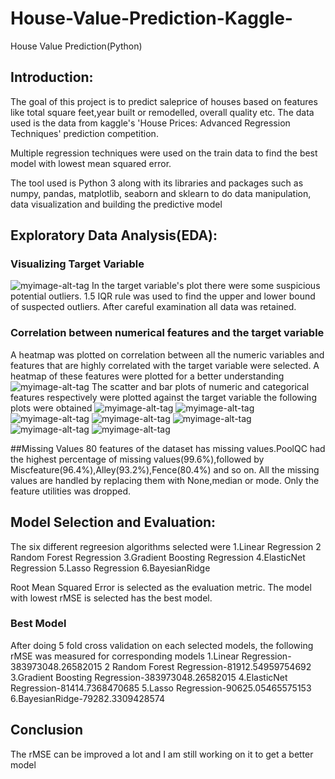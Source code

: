 # House-Value-Prediction-Kaggle-
House Value Prediction(Python)

## Introduction:

The goal of this project is to predict  saleprice of houses based on features like total square feet,year built or remodelled, overall quality etc. The data used is the data from kaggle's 'House Prices: Advanced Regression Techniques' prediction competition.

Multiple regression techniques were used on the train data to find the best model with lowest mean squared error.

The tool used is Python 3 along with its libraries and packages such as numpy, pandas, matplotlib, seaborn and sklearn to do data manipulation, data visualization and building the predictive model

## Exploratory Data Analysis(EDA):
### Visualizing Target Variable
![myimage-alt-tag](https://github.com/Ahsana-Ahffan/House-Value-Prediction-Kaggle-/blob/master/images/target%20variable.png)
In the target variable's plot there were some suspicious potential outliers. 1.5 IQR rule was used to find the upper and lower bound of suspected outliers. After careful examination all data was retained.

### Correlation between numerical features and the target variable
A heatmap was plotted on correlation between all the numeric variables and  features that are highly correlated with the target variable were selected. A heatmap of these features were plotted for a better understanding
![myimage-alt-tag](https://github.com/Ahsana-Ahffan/House-Value-Prediction-Kaggle-/blob/master/images/heatmap.png)
The scatter and bar plots of numeric and categorical features respectively were plotted against the target variable the following plots were obtained
![myimage-alt-tag](https://github.com/Ahsana-Ahffan/House-Value-Prediction-Kaggle-/blob/master/images/grvlivarea.png)
![myimage-alt-tag](https://github.com/Ahsana-Ahffan/House-Value-Prediction-Kaggle-/blob/master/images/totalbsmtsqft.png)
![myimage-alt-tag](https://github.com/Ahsana-Ahffan/House-Value-Prediction-Kaggle-/blob/master/images/fullbath.png)
![myimage-alt-tag](https://github.com/Ahsana-Ahffan/House-Value-Prediction-Kaggle-/blob/master/images/garagecars.png)
![myimage-alt-tag](https://github.com/Ahsana-Ahffan/House-Value-Prediction-Kaggle-/blob/master/images/overallqual.png)
![myimage-alt-tag](https://github.com/Ahsana-Ahffan/House-Value-Prediction-Kaggle-/blob/master/images/yearbuilt.png)
![myimage-alt-tag](https://github.com/Ahsana-Ahffan/House-Value-Prediction-Kaggle-/blob/master/images/yearremodadd.png)

##Missing Values
80 features of the dataset has missing values.PoolQC had the highest percentage of missing values(99.6%),followed by Miscfeature(96.4%),Alley(93.2%),Fence(80.4%) and so on. All the missing values are handled by replacing them with None,median or mode. Only the feature utilities was dropped.

## Model Selection and Evaluation:

The six different regreesion algorithms selected were
1.Linear Regression
2 Random Forest Regression
3.Gradient Boosting Regression
4.ElasticNet Regression
5.Lasso Regression
6.BayesianRidge

Root Mean Squared Error is selected as the evaluation metric. The model with lowest rMSE is selected has the best model.

### Best Model
After doing 5 fold cross validation on each selected models, the following rMSE was measured for corresponding models
1.Linear Regression- 383973048.26582015
2 Random Forest Regression-81912.54959754692
3.Gradient Boosting Regression-383973048.26582015
4.ElasticNet Regression-81414.7368470685
5.Lasso Regression-90625.05465575153
6.BayesianRidge-79282.3309428574

## Conclusion
The rMSE can be improved a lot and I am still working on it to get a better model


